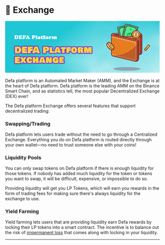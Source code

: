 # 🔄 Exchange

![](<../../.gitbook/assets/image (9) (1).png>)

Defa platform is an Automated Market Maker (AMM), and the Exchange is at the heart of Defa platform. Defa platform is the leading AMM on the Binance Smart Chain, and as statistics tell, the most popular Decentralized Exchange (DEX) ever!

The Defa platform Exchange offers several features that support decentralized trading:

### **Swapping/Trading**

Defa platform lets users trade without the need to go through a Centralized Exchange. Everything you do on Defa platform is routed directly through your own wallet—no need to trust someone else with your coins!

&#x20;

### **Liquidity Pools**

You can only swap tokens on Defa platform if there is enough liquidity for those tokens. If nobody has added much liquidity for the token or tokens you want to swap, it will be difficult, expensive, or impossible to do so.

Providing liquidity will get you LP Tokens, which will earn you rewards in the form of trading fees for making sure there's always liquidity for the exchange to use.

### **Yield Farming**

Yield farming lets users that are providing liquidity earn Defa rewards by locking their LP tokens into a smart contract. The incentive is to balance out the risk of [impermanent loss](https://academy.binance.com/en/articles/impermanent-loss-explained) that comes along with locking in your liquidity.

****

